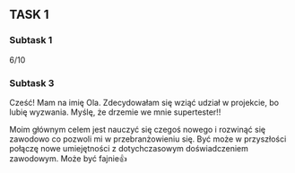 ## TASK 1

### Subtask 1

6/10

### Subtask 3

Cześć! Mam na imię Ola. Zdecydowałam się wziąć udział w projekcie, bo lubię wyzwania. Myślę, że drzemie we mnie supertester!!

Moim głównym celem jest nauczyć się czegoś nowego i rozwinąć się zawodowo co pozwoli mi w przebranżowieniu się. Być może w przyszłości połączę nowe umiejętności z dotychczasowym doświadczeniem zawodowym. Może być fajnie👍
